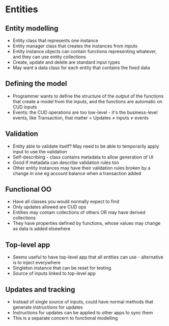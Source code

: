 Entities
========

Entity modelling
----------------
- Entity class that represents one instance
- Entity manager class that creates the instances from inputs
- Entity instance objects can contain functions representing whatever, and they can use entity collections
- Create, update and delete are standard input types
- May want a data class for each entity that contains the fixed data

Defining the model
------------------
- Programmer wants to define the structure of the *output* of the functions that create a model from the inputs, and the functions are automatic on CUD inputs
- Events: the CUD operations are too low-level - it's the business-level events, like Transaction, that matter
= Updates ≠ inputs ≠ events

Validation
----------
- Entity able to validate itself?  May need to be able to temporarily apply input to use the validation
- Self-describing - class contains metadata to allow generation of UI
- Good if metadata can describe validation rules too
- Other entity instances may have their validation rules broken by a change in one eg account balance when a transaction added

Functional OO
-------------
- Have all classes you would normally expect to find
- Only updates allowed are CUD ops
- Entities may contain collections of others OR may have derived collections
- They have properties defined by functions, whose values may change as data is added elsewhere

Top-level app
-------------
- Seems useful to have top-level app that all entities can use - alternative is to inject everywhere
- Singleton instance that can be reset for testing
- Source of inputs linked to top-level app

Updates and tracking
--------------------
- Instead of single source of inputs, could have normal methods that generate instructions for updates
- Instructions for updates can be applied to other apps to sync them
- This is a separate concern to functional modelling

